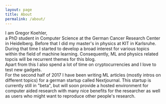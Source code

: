 ```yaml
---
layout: page
title: About
permalink: /about/
---
```

I am Gregor Koehler,  
a PhD student in Computer Science at the German Cancer Research Center in Heidelberg.
Before that I did my master's in physics at KIT in Karlsruhe. During that time I started to develop a broad interest for
various topics within the field of machine learning. Consequently, ML and physics related topcis will be recurrent themes for this blog.  
Apart from this I also spend a lot of time on cryptocurrencies and I love to test new gadgets.  
For the second half of 2017 I have been writing ML articles (mostly intros on different topics) for a german startup called Nextjournal.
This startup is currently still in "beta", but will soon provide a hosted environment for computer aided research with many nice 
benefits for the researcher as well as users who might want to reproduce other people's research.
